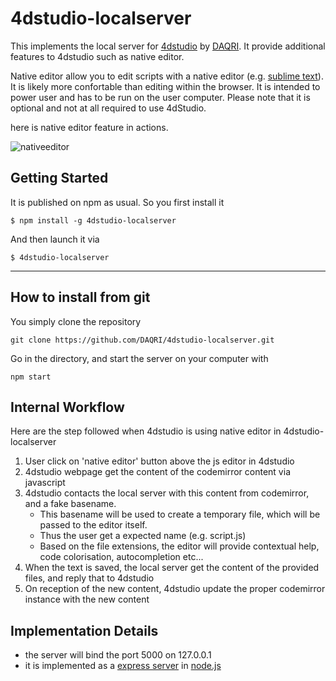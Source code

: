 # 4dstudio-localserver

This implements the local server for [4dstudio](http://daqri.com/daqri-4d-studio/) by [DAQRI](http://daqri.com).
It provide additional features to 4dstudio such as native editor.

Native editor allow you to edit scripts with a native 
editor (e.g. [sublime text](http://www.sublimetext.com/)). 
It is likely more confortable than editing within the browser.
It is intended to power user and has to be run on the user computer.
Please note that it is optional and not at all required to use 4dStudio.

here is native editor feature in actions.

![nativeeditor](https://cloud.githubusercontent.com/assets/252962/8828043/f8dbd26e-3087-11e5-8b97-8f31a63495eb.gif)

## Getting Started

It is published on npm as usual. So you first install it

```
$ npm install -g 4dstudio-localserver
```

And then launch it via 

```
$ 4dstudio-localserver
```

---


## How to install from git

You simply clone the repository 

```
git clone https://github.com/DAQRI/4dstudio-localserver.git
```

Go in the directory, and start the server on your computer with 

```
npm start
```


## Internal Workflow
Here are the step followed when 4dstudio is using native editor in 4dstudio-localserver

1. User click on 'native editor' button above the js editor in 4dstudio
2. 4dstudio webpage get the content of the codemirror content via javascript
3. 4dstudio contacts the local server with this content from codemirror, and a fake basename. 
   - This basename will be used to create a temporary file, which will be passed to the editor itself.
   - Thus the user get a expected name (e.g. script.js)
   - Based on the file extensions, the editor will provide contextual help, code colorisation, autocompletion etc...
4. When the text is saved, the local server get the content of the provided files, and reply that to 4dstudio
5. On reception of the new content, 4dstudio update the proper codemirror instance with the new content

## Implementation Details
- the server will bind the port 5000 on 127.0.0.1
- it is implemented as a [express server](http://expressjs.com/) in [node.js](https://nodejs.org)

